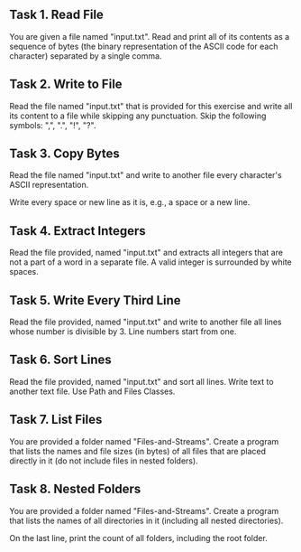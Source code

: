 ## Task 1. Read File

You are given a file named "input.txt". Read and print all of its contents as a sequence of bytes (the binary representation of the ASCII code for each character) separated by a single comma.



## Task 2. Write to File

Read the file named "input.txt" that is provided for this exercise and write all its content to a file while skipping any punctuation. Skip the following symbols: ",", ".", "!", "?".



## Task 3. Copy Bytes

Read the file named "input.txt" and write to another file every character's ASCII representation.

Write every space or new line as it is, e.g., a space or a new line.



## Task 4. Extract Integers

Read the file provided, named "input.txt" and extracts all integers that are not a part of a word in a separate file. A valid integer is surrounded by white spaces.



## Task 5. Write Every Third Line

Read the file provided, named "input.txt" and write to another file all lines whose number is divisible by 3. Line numbers start from one.



## Task 6. Sort Lines

Read the file provided, named "input.txt" and sort all lines. Write text to another text file. Use Path and Files Classes.



## Task 7. List Files

You are provided a folder named "Files-and-Streams". Create a program that lists the names and file sizes (in bytes) of all files that are placed directly in it (do not include files in nested folders).



## Task 8. Nested Folders

You are provided a folder named "Files-and-Streams". Create a program that lists the names of all directories in it (including all nested directories).

On the last line, print the count of all folders, including the root folder.